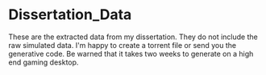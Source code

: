# Dissertation_Data
These are the extracted data from my dissertation. They do not include the raw simulated data. I'm happy to create a torrent file or send you the generative code. Be warned that it takes two weeks to generate on a high end gaming desktop. 
